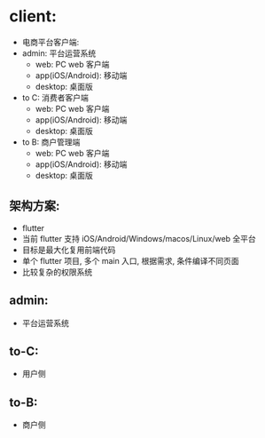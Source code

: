 


# client:

- 电商平台客户端:
- admin: 平台运营系统
  - web: PC web 客户端
  - app(iOS/Android): 移动端
  - desktop: 桌面版
- to C: 消费者客户端
  - web: PC web 客户端
  - app(iOS/Android): 移动端
  - desktop: 桌面版
- to B: 商户管理端
  - web: PC web 客户端
  - app(iOS/Android): 移动端
  - desktop: 桌面版


## 架构方案:

- flutter
- 当前 flutter 支持 iOS/Android/Windows/macos/Linux/web 全平台
- 目标是最大化复用前端代码
- 单个 flutter 项目, 多个 main 入口, 根据需求, 条件编译不同页面
- 比较复杂的权限系统

## admin:

- 平台运营系统

## to-C:

- 用户侧

## to-B:

- 商户侧




